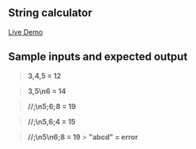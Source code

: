 ## String calculator

[Live Demo](https://saimaheshwarreddy.github.io/string-calculator/)

## Sample inputs and expected output

> **3,4,5 = 12**

> **3,5\n6 = 14**

> **//;\n5;6;8 = 19**

> **//;\n5,6;4 = 15**

> **//;\n5\n6;8 = 19** > **"abcd" = error**
